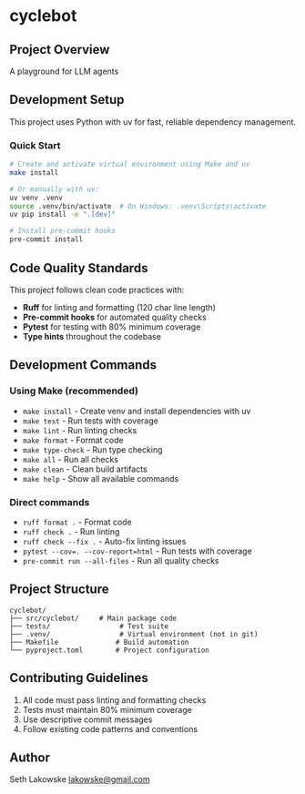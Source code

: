 # cyclebot

## Project Overview

A playground for LLM agents

## Development Setup

This project uses Python with uv for fast, reliable dependency management.

### Quick Start

```bash
# Create and activate virtual environment using Make and uv
make install

# Or manually with uv:
uv venv .venv
source .venv/bin/activate  # On Windows: .venv\Scripts\activate
uv pip install -e ".[dev]"

# Install pre-commit hooks
pre-commit install
```

## Code Quality Standards

This project follows clean code practices with:

- **Ruff** for linting and formatting (120 char line length)
- **Pre-commit hooks** for automated quality checks
- **Pytest** for testing with 80% minimum coverage
- **Type hints** throughout the codebase

## Development Commands

### Using Make (recommended)

- `make install` - Create venv and install dependencies with uv
- `make test` - Run tests with coverage
- `make lint` - Run linting checks
- `make format` - Format code
- `make type-check` - Run type checking
- `make all` - Run all checks
- `make clean` - Clean build artifacts
- `make help` - Show all available commands

### Direct commands

- `ruff format .` - Format code
- `ruff check .` - Run linting
- `ruff check --fix .` - Auto-fix linting issues
- `pytest --cov=. --cov-report=html` - Run tests with coverage
- `pre-commit run --all-files` - Run all quality checks

## Project Structure

```
cyclebot/
├── src/cyclebot/     # Main package code
├── tests/                 # Test suite
├── .venv/                 # Virtual environment (not in git)
├── Makefile              # Build automation
└── pyproject.toml        # Project configuration
```

## Contributing Guidelines

1. All code must pass linting and formatting checks
1. Tests must maintain 80% minimum coverage
1. Use descriptive commit messages
1. Follow existing code patterns and conventions

## Author

Seth Lakowske <lakowske@gmail.com>
